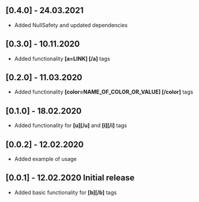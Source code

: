 ## [0.4.0] - 24.03.2021
* Added NullSafety and updated dependencies
## [0.3.0] - 10.11.2020
* Added functionality **[a=LINK] [/a]** tags
## [0.2.0] - 11.03.2020
* Added functionality **[color=NAME_OF_COLOR_OR_VALUE] [/color]** tags
## [0.1.0] - 18.02.2020
* Added functionality for **[u][/u]** and **[i][/i]** tags
## [0.0.2] - 12.02.2020
* Added example of usage
## [0.0.1] - 12.02.2020 Initial release
* Added basic functionality for **[b][/b]** tags
